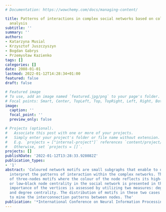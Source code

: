 ```yaml
---
# Documentation: https://wowchemy.com/docs/managing-content/

title: Patterns of interactions in complex social networks based on coloured motifs
  analysis
subtitle: ''
summary: ''
authors:
- Katarzyna Musial
- Krzysztof Juszczyszyn
- Bogdan Gabrys
- Przemysław Kazienko
tags: []
categories: []
date: 2008-01-01
lastmod: 2022-01-12T14:28:34+01:00
featured: false
draft: false

# Featured image
# To use, add an image named `featured.jpg/png` to your page's folder.
# Focal points: Smart, Center, TopLeft, Top, TopRight, Left, Right, BottomLeft, Bottom, BottomRight.
image:
  caption: ''
  focal_point: ''
  preview_only: false

# Projects (optional).
#   Associate this post with one or more of your projects.
#   Simply enter your project's folder or file name without extension.
#   E.g. `projects = ["internal-project"]` references `content/project/deep-learning/index.md`.
#   Otherwise, set `projects = []`.
projects: []
publishDate: '2022-01-12T13:28:33.928082Z'
publication_types:
- '1'
abstract: 'Coloured network motifs are small subgraphs that enable to discover and
  interpret the patterns of interaction within the complex networks. The analysis
  of three-nodes motifs where the colour of the node reflects its high–white node
  or low–black node centrality in the social network is presented in the paper. The
  importance of the vertices is assessed by utilizing two measures: degree prestige
  and degree centrality. The distribution of motifs in these two cases is compared
  to mine the interconnection patterns between nodes. The'
publication: '*International Conference on Neural Information Processing*'
---
```

